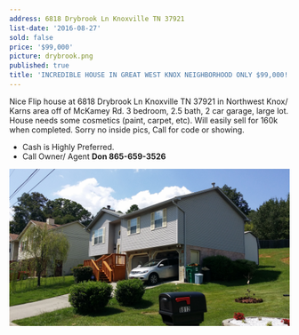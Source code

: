 ```yaml
---
address: 6818 Drybrook Ln Knoxville TN 37921
list-date: '2016-08-27'
sold: false
price: '$99,000'
picture: drybrook.png
published: true
title: 'INCREDIBLE HOUSE IN GREAT WEST KNOX NEIGHBORHOOD ONLY $99,000!'
---
```



Nice Flip house at 6818 Drybrook Ln Knoxville TN 37921 in Northwest Knox/ Karns area off of McKamey Rd. 3 bedroom, 2.5 bath, 2 car garage, large lot. House needs some cosmetics (paint, carpet, etc). Will easily sell for 160k when completed. Sorry no inside pics, Call for code or showing.

* Cash is Highly Preferred.
* Call Owner/ Agent **Don 865-659-3526**


![](/uploads/versions/20160827-143133---x----4128-2322x---.jpg)
